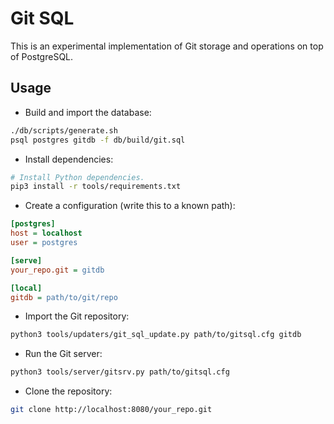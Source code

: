 # Git SQL

This is an experimental implementation of Git storage and operations on top of PostgreSQL.

## Usage

- Build and import the database:

```bash
./db/scripts/generate.sh
psql postgres gitdb -f db/build/git.sql
```

- Install dependencies:
```bash
# Install Python dependencies.
pip3 install -r tools/requirements.txt
```

- Create a configuration (write this to a known path):

```ini
[postgres]
host = localhost
user = postgres

[serve]
your_repo.git = gitdb

[local]
gitdb = path/to/git/repo
```

- Import the Git repository:

```bash
python3 tools/updaters/git_sql_update.py path/to/gitsql.cfg gitdb
```

- Run the Git server:

```bash
python3 tools/server/gitsrv.py path/to/gitsql.cfg
```

- Clone the repository:

```bash
git clone http://localhost:8080/your_repo.git
```
